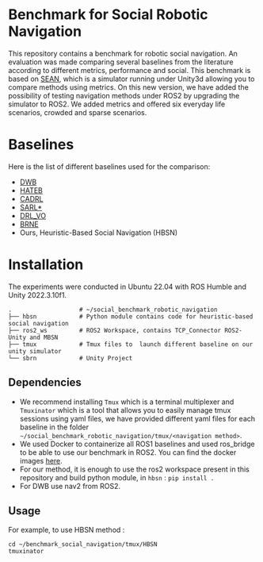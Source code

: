# Benchmark for Social Robotic Navigation

This repository contains a benchmark for robotic social navigation. An evaluation was made comparing several baselines from the literature according to different metrics, performance and social.
This benchmark is based on [SEAN](https://sean.interactive-machines.com), which is a simulator running under Unity3d allowing you to compare methods using metrics.
On this new version, we have added the possibility of testing navigation methods under ROS2 by upgrading the simulator to ROS2. We added metrics and offered six everyday life scenarios, crowded and sparse scenarios.

# Baselines

Here is the list of different baselines used for the comparison:

  - [DWB](https://github.com/ros-navigation/navigation2/blob/main/nav2_dwb_controller/README.md") 
  - [HATEB](https://github.com/sphanit/CoHAN_Navigation/tree/master)
  - [CADRL](https://github.com/mit-acl/cadrl_ros)
  - [SARL*](https://github.com/LeeKeyu/sarl_star)
  - [DRL_VO](https://github.com/TempleRAIL/drl_vo_nav)
  - [BRNE](https://github.com/MurpheyLab/brne)
  - Ours, Heuristic-Based Social Navigation (HBSN)

# Installation

The experiments were conducted in Ubuntu 22.04 with ROS Humble and Unity 2022.3.10f1.

```
.                   # ~/social_benchmark_robotic_navigation
├── hbsn            # Python module contains code for heuristic-based social navigation
├── ros2_ws         # ROS2 Workspace, contains TCP_Connector ROS2-Unity and MBSN
├── tmux            # Tmux files to  launch different baseline on our unity simulator
└── sbrn            # Unity Project

```


## Dependencies

 * We recommend installing ```Tmux``` which is a terminal multiplexer and ```Tmuxinator``` which is a tool that allows you to easily manage tmux sessions using yaml files, we have provided different yaml files for each baseline in the folder ```~/social_benchmark_robotic_navigation/tmux/<navigation method>```. 
 * We used Docker to containerize all ROS1 baselines and used ros_bridge to be able to use our benchmark in ROS2. You can find the docker images [here](https://hub.docker.com/repository/docker/agouguet/benchmark-social-navigation/general).
 * For our method, it is enough to use the ros2 workspace present in this repository and build python module, in ```hbsn``` : ```pip install .```
 * For DWB use nav2 from ROS2.

## Usage

For example, to use HBSN method :

```
cd ~/benchmark_social_navigation/tmux/HBSN
tmuxinator
```
